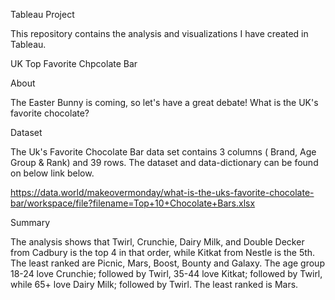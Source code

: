 Tableau Project

This repository contains the analysis and visualizations I have created in Tableau.

UK Top Favorite Chpcolate Bar

About

The Easter Bunny is coming, so let's have a great debate! What is the UK's favorite chocolate?

Dataset

The Uk's Favorite Chocolate Bar data set contains 3 columns ( Brand, Age Group & Rank) and 39 rows. The dataset and data-dictionary can be found on below link below.

https://data.world/makeovermonday/what-is-the-uks-favorite-chocolate-bar/workspace/file?filename=Top+10+Chocolate+Bars.xlsx

Summary

The analysis shows that Twirl, Crunchie, Dairy Milk, and Double Decker from Cadbury is the top 4 in that order, while Kitkat from Nestle is the 5th. The least ranked are Picnic, Mars, Boost, Bounty and Galaxy. The age group 18-24 love Crunchie; followed by Twirl, 35-44 love Kitkat; followed by Twirl, while 65+ love Dairy Milk; followed by Twirl. The least ranked is Mars.






 
